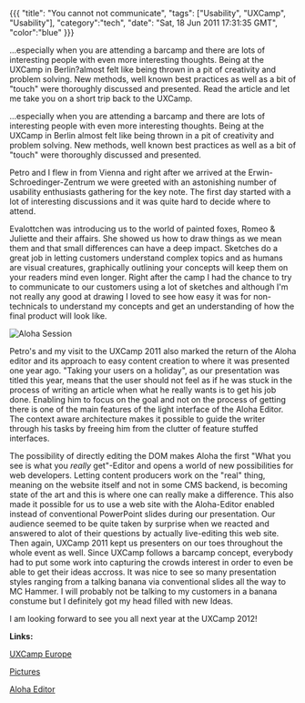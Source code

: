 {{{
  "title": "You cannot not communicate",
  "tags": ["Usability", "UXCamp", "Usability"],
  "category":"tech",
  "date": "Sat, 18 Jun 2011 17:31:35 GMT",
  "color":"blue"
}}}

...especially when you are attending a barcamp and there are lots of interesting people with even more interesting thoughts. Being at the UXCamp in Berlin?almost felt like being thrown in a pit of creativity and problem solving. New methods, well known best practices as well as a bit of "touch" were thoroughly discussed and presented. Read the article and let me take you on a short trip back to the UXCamp.
<!--more-->
...especially when you are attending a barcamp and there are lots of interesting people with even more interesting thoughts. Being at the UXCamp in Berlin almost felt like being thrown in a pit of creativity and problem solving. New methods, well known best practices as well as a bit of "touch" were thoroughly discussed and presented.

Petro and I flew in from Vienna and right after we arrived at the Erwin-Schroedinger-Zentrum we were greeted with an astonishing number of usability enthusiasts gathering for the key note. The first day started with a lot of interesting discussions and it was quite hard to decide where to attend.

Evalottchen was introducing us to the world of painted foxes, Romeo &amp; Juliette and their affairs. She showed us how to draw things as we mean them and that small differences can have a deep impact. Sketches do a great job in letting customers understand complex topics and as humans are visual creatures, graphically outlining your concepts will keep them on your readers mind even longer. Right after the camp I had the chance to try to communicate to our customers using a lot of sketches and although I'm not really any good at drawing I loved to see how easy it was for non-technicals to understand my concepts and get an understanding of how the final product will look like. 

![Aloha Session](/media/pictures/aloha_session_small.jpg)

Petro's and my visit to the UXCamp 2011 also marked the return of the Aloha editor and its approach to easy content creation to where it was presented one year ago. "Taking your users on a holiday", as our presentation was titled this year, means that the user should not feel as if he was stuck in the process of writing an article when what he really wants is to get his job done. Enabling him to focus on the goal and not on the process of getting there is one of the main features of the light interface of the Aloha Editor. The context aware architecture makes it possible to guide the writer through his tasks by freeing him from the clutter of feature stuffed interfaces.

The possibility of directly editing the DOM makes Aloha the first "What you see is what you _really_ get"-Editor and opens a world of new possibilities for web developers. Letting content producers work on the "real" thing, meaning on the website itself and not in some CMS backend, is becoming state of the art and this is where one can really make a difference. This also made it possible for us to use a web site with the Aloha-Editor enabled instead of conventional PowerPoint slides during our presentation. Our audience seemed to be quite taken by surprise when we reacted and answered to alot of their questions by actually live-editing this web site. Then again, UXCamp 2011 kept us presenters on our toes throughout the whole event as well. Since UXCamp follows a barcamp concept, everybody had to put some work into capturing the crowds interest in order to even be able to get their ideas accross. It was nice to see so many presentation styles ranging from a talking banana via conventional slides all the way to MC Hammer. I will probably not be talking to my customers in a banana constume but I definitely got my head filled with new Ideas.

I am looking forward to see you all next year at the UXCamp 2012!

**Links:**

[UXCamp Europe](http://www.uxcampeurope.org/)

[Pictures](http://www.flickr.com/photos/evalottchen/5827835876/in/photostream)

[Aloha Editor](http://www.aloha-editor.com/)